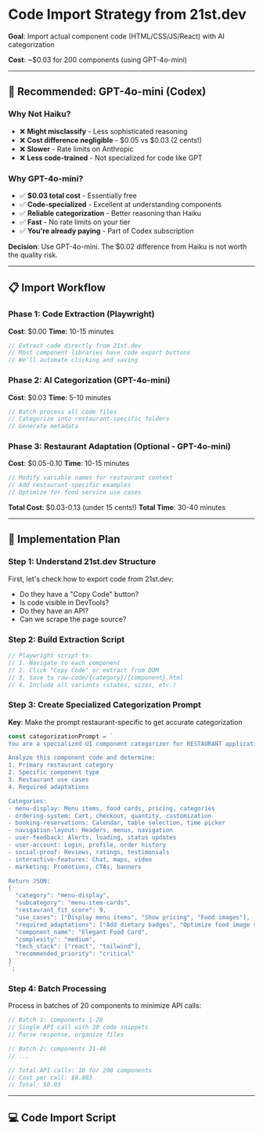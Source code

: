 # Code Import Strategy from 21st.dev

**Goal**: Import actual component code (HTML/CSS/JS/React) with AI categorization

**Cost**: ~$0.03 for 200 components (using GPT-4o-mini)

---

## 🎯 Recommended: GPT-4o-mini (Codex)

### Why Not Haiku?
- ❌ **Might misclassify** - Less sophisticated reasoning
- ❌ **Cost difference negligible** - $0.05 vs $0.03 (2 cents!)
- ❌ **Slower** - Rate limits on Anthropic
- ❌ **Less code-trained** - Not specialized for code like GPT

### Why GPT-4o-mini?
- ✅ **$0.03 total cost** - Essentially free
- ✅ **Code-specialized** - Excellent at understanding components
- ✅ **Reliable categorization** - Better reasoning than Haiku
- ✅ **Fast** - No rate limits on your tier
- ✅ **You're already paying** - Part of Codex subscription

**Decision**: Use GPT-4o-mini. The $0.02 difference from Haiku is not worth the quality risk.

---

## 📋 Import Workflow

### Phase 1: Code Extraction (Playwright)
**Cost**: $0.00
**Time**: 10-15 minutes

```javascript
// Extract code directly from 21st.dev
// Most component libraries have code export buttons
// We'll automate clicking and saving
```

### Phase 2: AI Categorization (GPT-4o-mini)
**Cost**: $0.03
**Time**: 5-10 minutes

```javascript
// Batch process all code files
// Categorize into restaurant-specific folders
// Generate metadata
```

### Phase 3: Restaurant Adaptation (Optional - GPT-4o-mini)
**Cost**: $0.05-0.10
**Time**: 10-15 minutes

```javascript
// Modify variable names for restaurant context
// Add restaurant-specific examples
// Optimize for food service use cases
```

**Total Cost**: $0.03-0.13 (under 15 cents!)
**Total Time**: 30-40 minutes

---

## 🔧 Implementation Plan

### Step 1: Understand 21st.dev Structure

First, let's check how to export code from 21st.dev:
- Do they have a "Copy Code" button?
- Is code visible in DevTools?
- Do they have an API?
- Can we scrape the page source?

### Step 2: Build Extraction Script

```javascript
// Playwright script to:
// 1. Navigate to each component
// 2. Click "Copy Code" or extract from DOM
// 3. Save to raw-code/{category}/{component}.html
// 4. Include all variants (states, sizes, etc.)
```

### Step 3: Create Specialized Categorization Prompt

**Key**: Make the prompt restaurant-specific to get accurate categorization

```javascript
const categorizationPrompt = `
You are a specialized UI component categorizer for RESTAURANT applications.

Analyze this component code and determine:
1. Primary restaurant category
2. Specific component type
3. Restaurant use cases
4. Required adaptations

Categories:
- menu-display: Menu items, food cards, pricing, categories
- ordering-system: Cart, checkout, quantity, customization
- booking-reservations: Calendar, table selection, time picker
- navigation-layout: Headers, menus, navigation
- user-feedback: Alerts, loading, status updates
- user-account: Login, profile, order history
- social-proof: Reviews, ratings, testimonials
- interactive-features: Chat, maps, video
- marketing: Promotions, CTAs, banners

Return JSON:
{
  "category": "menu-display",
  "subcategory": "menu-item-cards",
  "restaurant_fit_score": 9,
  "use_cases": ["Display menu items", "Show pricing", "Food images"],
  "required_adaptations": ["Add dietary badges", "Optimize food image sizing"],
  "component_name": "Elegant Food Card",
  "complexity": "medium",
  "tech_stack": ["react", "tailwind"],
  "recommended_priority": "critical"
}
`;
```

### Step 4: Batch Processing

Process in batches of 20 components to minimize API calls:

```javascript
// Batch 1: components 1-20
// Single API call with 20 code snippets
// Parse response, organize files

// Batch 2: components 21-40
// ...

// Total API calls: 10 for 200 components
// Cost per call: $0.003
// Total: $0.03
```

---

## 💻 Code Import Script

